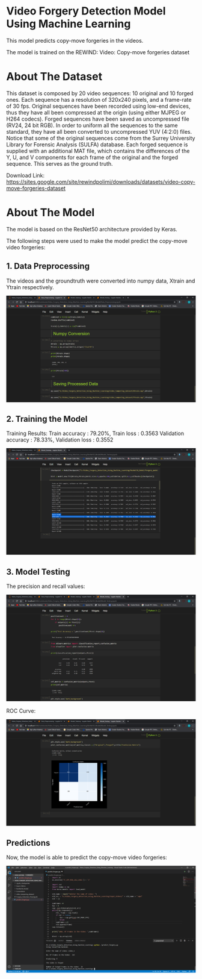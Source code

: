 # Video Forgery Detection Model Using Machine Learning

This model predicts copy-move forgeries in the videos.

The model is trained on the REWIND: Video: Copy-move forgeries dataset

# About The Dataset

This dataset is composed by 20 video sequences: 10 original and 10 forged ones. Each sequence has a resolution of 320x240 pixels, and a frame-rate of 30 fps. Original sequences have been recorded using low-end devices, thus they have all been compressed at the origin (using either MJPEG or H264 codecs). Forged sequences have been saved as uncompressed file (RV24, 24 bit RGB). In order to uniform all the sequences to the same standard, they have all been converted to uncompressed YUV (4:2:0) files. Notice that some of the original sequences come from the Surrey University Library for Forensic Analysis (SULFA) database.
Each forged sequence is supplied with an additional MAT file, which contains the differences of the Y, U, and V components for each frame of the original and the forged sequence. This serves as the ground truth.

Download Link:
https://sites.google.com/site/rewindpolimi/downloads/datasets/video-copy-move-forgeries-dataset

# About The Model

The model is based on the ResNet50 architecture provided by Keras.

The following steps were used to make the model predict the copy-move video forgeries:

## 1. Data Preprocessing

The videos and the groundtruth were converted into numpy data, Xtrain and Ytrain respectively.

![](Screenshots/1.png)

## 2. Training the Model

Training Results:
Train accuracy : 79.20%, Train loss : 0.3563
Validation accuracy : 78.33%, Validation loss : 0.3552

![](Screenshots/2.png)

## 3. Model Testing

The precision and recall values:

![](Screenshots/3.png)

ROC Curve:

![](Screenshots/4.png)


## Predictions

Now, the model is able to predict the copy-move video forgeries:

![](Screenshots/5.png)
